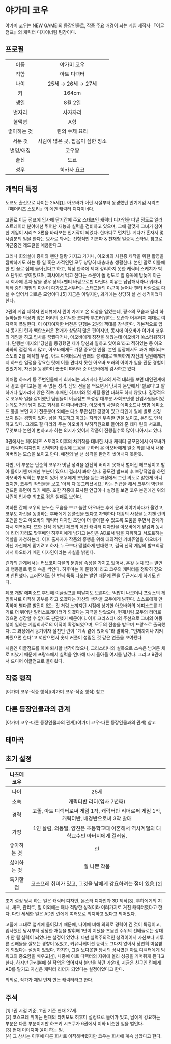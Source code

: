 # 야가미 코우

야가미 코우는 NEW GAME!의 등장인물로, 작중 주요 배경이 되는 게임 제작사 『이글 점프』의 캐릭터 디자이너팀 팀장이다.

## 프로필

|||
| :---: | :---: |
|이름|야가미 코우|
|직함|아트 디렉터|
|나이|25세 → 26세 → 27세|
|키|164cm|
|생일|8월 2일|
|별자리|사자자리|
|혈액형|A형|
|좋아하는 것|린의 수제 요리|
|서툰 것|사람이 많은 곳, 잡음이 심한 장소|
|별명/애칭|코우짱|
|출신|도쿄|
|성우|히카사 요코|

## 캐릭터 특징
도쿄도 출신으로 나이는 25세[[1]](#1). 아오바가 어린 시절부터 동경했던 인기게임 시리즈 『페어리즈 스토리』의 메인 캐릭터 디자이너다.

고졸로 이글 점프에 입사해 단기간에 주요 스태프인 캐릭터 디자인을 따낼 정도로 일러스트레이터 분야에선 뛰어난 재능과 실력을 겸비하고 있으며, 그에 걸맞게 그녀가 참여한 게임이 시리즈 3편을 바라보는 인기작이 되었다. 한마디로 먼치킨. 게다가 혼자서 몇 사람분의 일을 한다는 묘사로 봐서는 전형적인 기분파 & 천재형 일중독 스타일. 참고로 야근중엔 레드걸을 애용한다고.

그러나 회의실에 종이와 펜만 달랑 가지고 가거나, 아오바의 사원증 제작을 위한 촬영을 깜빡하기도 하는 등 일 혹은 사적인면 모두 상당히 대충대충 생활한다. 본인 말로 이틀에 한 번 꼴로 집에 들어간다고 하고, 책상 한쪽에 제때 정리하지 못한 캐릭터 스케치가 박스 단위로 쌓여있으며, 회사에서 먹고 잔다는 소문이 돌 정도로 일 중독에 밤늦게 야근 시 회사에 혼자 남을 경우 상의+팬티 바람으로만 다닌다. 이유는 답답해서라나 뭐라나. 제작 중인 게임의 마감이 다가오고서부터는 스태프들의 야근이 늘어나 팬티 바람으로 다닐 수 없어서 괴로운 모양이다.[5] 지금은 이렇지만, 과거에는 상당히 날 선 성격이었다 한다.

2권의 게임 제작자 인터뷰에서 린이 가지고 온 의상을 입었는데, 평소의 모습과 달리 하늘하늘한 의상과 땋은 머리의 소녀틱한 코디와 부끄러워하는 모습과 어우러져 제대로 여자력이 폭발한다. 이 여자여자한 버전은 단행본 2권의 책대를 장식한다. 기본적으로 입사 동기인 린과 백합스러운 전개가 상당히 많은 편이지만, 동시에 아오바가 야가미 코우의 게임을 하고 입사를 꿈꿨다거나, 아오바에게 칭찬을 해줬는데 아오바가 쑥스러워하거나, 단행본 띠지의 '당신을 동경했던 제가 당신과 일하고 있어요'라고 적혀있는 등 아오바와의 접점 역시 많고, 아오바에게도 가장 중요한 인물. 본인 입장에서도 과거 페어리즈 스토리 2를 제작할 무렵, 아트 디렉터로서 원래의 성격대로 빡빡하게 자신의 팀원에게까지 하드한 일정을 강요한 탓에 이를 견디지 못한 아오바 또래의 아이가 일을 관둔 경험이 있었기에, 자신을 동경하며 꿋꿋이 따라와 준 아오바에게 감사하고 있다.

이처럼 하즈키 등 주변인들에게 회자되는 과거사나 린과의 사적 대화를 보면 대인관계에서 결코 좋다고는 볼 수 없는 성격. 남의 선물을 먹으면서 당사자 눈앞에서 '별로다'고 말하거나 옆자리에 앉은 직속 후배인 히후미와 몇 개월 동안 대화도 하지 않았다. 결정적으로 코우와 일을 같이했던 팀원들이 이글점프 특성상 대부분 사회초년생 신입사원들이었는데도 거의 남지 않고 회사를 다 떠나버렸다. 아오바의 사원증 에피소드나 명함 에피소드 등을 보면 자기 전문분야 외에는 다소 무관심한 경향이 있고 타인에 일에 별로 신경 쓰지 않는 경향이 있다. 남을 지도하고 이끄는 자리엔 부족한 면을 보이고, 본인도 인식하고 있다. 그래도 잘 따라와 주는 아오바가 부하직원으로 들어와 준 데다 린의 서포트, 무엇보다 본인이 변하고자 하는 의지가 있어서 작품이 진행될수록 많이 나아지고 있다.

3권에서는 페어리즈 스토리3 이후의 차기작을 대비한 사내 캐릭터 공모전에서 아오바가 낸 캐릭터 디자인이 선택되자 홧김에 도움을 구하러 온 아오바에게 일순 화를 내서 내쫓아버리는 모습을 보이고 만다. 예전의 날 선 성격을 완전히 씻어내지 못한듯.

다만, 이 부분은 단순히 코우가 옛날 성격을 완전히 버리지 못해서 벌어진 헤프닝이고 받아 들이기엔 애매한 부분이 있으니 걸러서 봐야 한다. 공모전 발표회 후 보강작업을 하던 아오바가 막히는 부분이 있어 코우에게 조언을 듣는 과정에서 그런 의도로 말한게 아니었지만, 코우의 작업물을 보고 '아직 다 못그리셨네요.' 라는 언급을 해서 코우의 역린을 건드린 측면이 있기 때문. 또한 작중에 묘사된 언급이나 설정을 보면 코우 본인에겐 위의 사건이 입사후 최초로 겪은 실패로 보인다.

여하튼 간에 코우의 분노한 모습을 보고 놀란 아오바는 후에 윤과 이야기하다가 울었고, 코우도 자신을 동경하는 후배에게 몹쓸짓을 했다고 자책하다 대강의 사정을 눈치챈 린의 조언을 받고 아오바의 캐릭터 디자인 초안이 더 좋아질 수 있도록 도움을 주면서 관계가 다시 회복된다. 또한 신작 게임인 페코의 메인 캐릭터 디자인을 아오바에게 맡김과 동시에 리더 자리도 맞후배인 히후미에게 넘기고 본인은 AD로서 팀을 지휘하고 서포트하는 역할을 자청하는데, 이후 출자자가 작품의 흥행을 위해 대외적인 키비쥬얼을 아오바가 아닌 자신에게 맡기려고 하자, 누구보다 맹렬하게 반대했고, 결국 신작 게임의 발표회장에서 아오바가 메인 디자인이라는 사실을 밝힌다.

린과의 관계에서는 러브코미디물의 둔감남 속성을 가지고 있어서, 온갖 눈치 없는 발언과 행동들로 린의 속을 썩인다. 히후미는 이 둔탱이! 라고 코우의 캐릭터를 정확히 짚으며 한탄했다. 그러면서도 한 번씩 툭툭 나오는 발언 때문에 린을 두근거리게 하기도 한다.

페코 개발 에피소드 후반에 이글점프를 떠날지도 모른다는 떡밥이 나오더니 프랑스의 게임회사로 이직해 공부를 하고 오겠다는 자신의 생각을 모두에게 밝힌다. 스스로에게 만족하며 별다른 발전이 없는 것 처럼 느껴지던 시점에 상기한 아오바와의 에피소드를 계기로 더 뛰어난 일러스트레이터가 되겠다는 자극을 받았으며, 현재처럼 모두의 리더로 있으면 성장할 수 없다도 판단했기 때문이다. 이후 크리스티나의 주선으로 그녀의 여동생이 일하는 게임회사로의 이직이 확정되었으며, 모두의 전송을 받으며 프랑스로 출국했다. 그 과정에서 동기이자 절친인 린이 "계속 곁에 있어줘"라 말하자, "언제까지나 지켜봐줬으면 한다"고 껴안으면서 숫제 커플이 성립된 것 같은 연출을 보여줬다.

처음엔 이글점프를 아예 퇴사할 생각이었으나, 크리스티나의 설득으로 소속은 남겨둔 채로 떠났기 때문에 프랑스에서 실력을 연마해 다시 돌아올 여지를 남겼다. 그리고 9권에서 드디어 이글점프로 돌아왔다.

## 작중 행적

[야가미 코우-작중 행적](야가미 코우-작중 행적) 참고

## 다른 등장인물과의 관계

[야가미 코우-다른 등장인물과의 관계](야가미 코우-다른 등장인물과의 관계) 참고

## 테마곡

## 초기 설정

|나츠메 코우||
|:---:|:---:|
|나이|25세|
|소속|캐릭터반 리더(입사 7년째)|
|경력|고졸, 아트 디렉터로써 게임 1작, 캐릭터반 리더로써 게임 1작, 캐릭터반, 배경반으로써 3작 발매|
|가정|1인 살림, 외동딸, 양친은 초등학교때 이혼해서 역사계열의 대학교수인 아버지에게 길러짐.|
|좋아하는 것|린|
|싫어하는 것|질 나쁜 작품|
|특기할 점|코스프레 취미가 있고, 그것을 남에게 강요하려는 점이 있음.[[2]](#2)|

초기 설정 당시 하는 일은 캐릭터 디자인, 몬스터 디자인과 3D 제작[[3]](#3), 부하에게의 지시, 체크, 관리로, 일 이외에는 꽤나 적당한 성격이라 여러가지로 거친 캐릭터였다고 한다. 다만 세세한 일은 AD인 린에게 여러모로 의지하고 있다고 되어있다.

고졸에 그대로 업계에 들어갔기 때문에, 나이에 비해 의외로 경력이 긴 것이 특징이고, 입사했던 당시부터 상당한 재능을 발휘해 1년이 지났을 즈음엔 주위의 선배들로는 상대가 안 될 실력이 되었다는 설정이 있었다. 다만 실력주의적인 성격이어서 자신보다 서투른 선배들을 깔보는 경향이 있었고, 커뮤니케이션 능력도 그다지 없어서 당연히 미움받게 되었다는 설정이 있었다. 하지만, 그걸 보다못한 당시의 상사였던 아트 디렉터에게 팀워크의 중요함을 배우고[[4]](#4), 나중에 아트 디렉터의 지위에 올라 성공을 거머쥐게 된다고 한다. 하지만 관리뿐에 실 작업은 없어져서 불만을 하던 가운데, 지금은 친구인 린에게 AD를 맡기고 자신은 캐릭터 리더가 되었다는 설정이었다고 한다.

의외로, 작가가 제일 먼저 만든 캐릭터라고 한다.

## 주석

<a id="1">[1]</a> 1권 시점 기준, 11권 기준 현재 27세.<br>
<a id="2">[2]</a> 코스프레 취미는 현재의 타키모토 히후미 설정으로 들어가 있고, 남에게 강요하는 부분은 다른 부분이지만 하즈키 시즈쿠가 6권에서 이와 비슷한 일을 벌인다.<br>
<a id="3">[3]</a> 현재 이이지마 윤이 하는 일.<br>
<a id="5">[4]</a> 그 상사는 이후에 다른 회사로 이직해버렸지만 코우는 회사에 계속 남았다고 한다.
